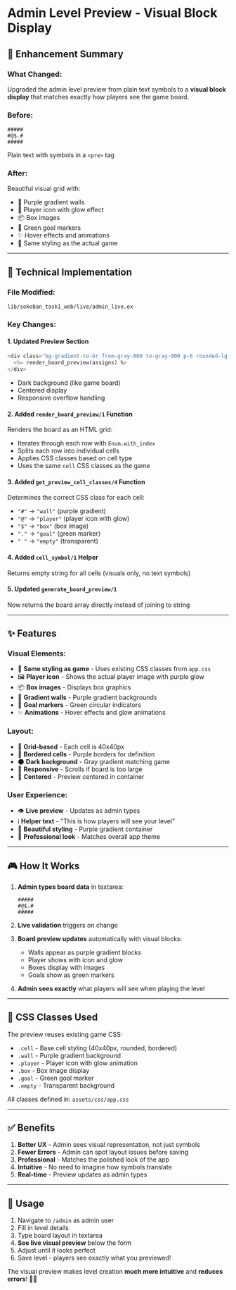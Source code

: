 # Admin Level Preview - Visual Block Display

## 🎨 Enhancement Summary

### **What Changed:**
Upgraded the admin level preview from plain text symbols to a **visual block display** that matches exactly how players see the game board.

### **Before:**
```
#####
#@$.#
#####
```
Plain text with symbols in a `<pre>` tag

### **After:**
Beautiful visual grid with:
- 🧱 Purple gradient walls
- 👤 Player icon with glow effect
- 📦 Box images
- 🎯 Green goal markers
- ✨ Hover effects and animations
- 🎨 Same styling as the actual game

---

## 🔧 Technical Implementation

### **File Modified:**
`lib/sokoban_task1_web/live/admin_live.ex`

### **Key Changes:**

#### 1. **Updated Preview Section**
```elixir
<div class="bg-gradient-to-br from-gray-800 to-gray-900 p-6 rounded-lg overflow-auto flex justify-center items-center min-h-[200px]">
  <%= render_board_preview(assigns) %>
</div>
```
- Dark background (like game board)
- Centered display
- Responsive overflow handling

#### 2. **Added `render_board_preview/1` Function**
Renders the board as an HTML grid:
- Iterates through each row with `Enum.with_index`
- Splits each row into individual cells
- Applies CSS classes based on cell type
- Uses the same `cell` CSS classes as the game

#### 3. **Added `get_preview_cell_classes/4` Function**
Determines the correct CSS class for each cell:
- `"#"` → `"wall"` (purple gradient)
- `"@"` → `"player"` (player icon with glow)
- `"$"` → `"box"` (box image)
- `"."` → `"goal"` (green marker)
- `" "` → `"empty"` (transparent)

#### 4. **Added `cell_symbol/1` Helper**
Returns empty string for all cells (visuals only, no text symbols)

#### 5. **Updated `generate_board_preview/1`**
Now returns the board array directly instead of joining to string

---

## ✨ Features

### **Visual Elements:**
- 🎨 **Same styling as game** - Uses existing CSS classes from `app.css`
- 🖼️ **Player icon** - Shows the actual player image with purple glow
- 📦 **Box images** - Displays box graphics
- 🧱 **Gradient walls** - Purple gradient backgrounds
- 🎯 **Goal markers** - Green circular indicators
- ✨ **Animations** - Hover effects and glow animations

### **Layout:**
- 📐 **Grid-based** - Each cell is 40x40px
- 🔲 **Bordered cells** - Purple borders for definition
- 🌑 **Dark background** - Gray gradient matching game
- 📱 **Responsive** - Scrolls if board is too large
- 🎯 **Centered** - Preview centered in container

### **User Experience:**
- 👁️ **Live preview** - Updates as admin types
- ℹ️ **Helper text** - "This is how players will see your level"
- 🎨 **Beautiful styling** - Purple gradient container
- 🌟 **Professional look** - Matches overall app theme

---

## 🎮 How It Works

1. **Admin types board data** in textarea:
   ```
   #####
   #@$.#
   #####
   ```

2. **Live validation** triggers on change

3. **Board preview updates** automatically with visual blocks:
   - Walls appear as purple gradient blocks
   - Player shows with icon and glow
   - Boxes display with images
   - Goals show as green markers

4. **Admin sees exactly** what players will see when playing the level

---

## 🔑 CSS Classes Used

The preview reuses existing game CSS:
- `.cell` - Base cell styling (40x40px, rounded, bordered)
- `.wall` - Purple gradient background
- `.player` - Player icon with glow animation
- `.box` - Box image display
- `.goal` - Green goal marker
- `.empty` - Transparent background

All classes defined in: `assets/css/app.css`

---

## ✅ Benefits

1. **Better UX** - Admin sees visual representation, not just symbols
2. **Fewer Errors** - Admin can spot layout issues before saving
3. **Professional** - Matches the polished look of the app
4. **Intuitive** - No need to imagine how symbols translate
5. **Real-time** - Preview updates as admin types

---

## 🚀 Usage

1. Navigate to `/admin` as admin user
2. Fill in level details
3. Type board layout in textarea
4. **See live visual preview** below the form
5. Adjust until it looks perfect
6. Save level - players see exactly what you previewed!

The visual preview makes level creation **much more intuitive** and **reduces errors**! 🎨✨
